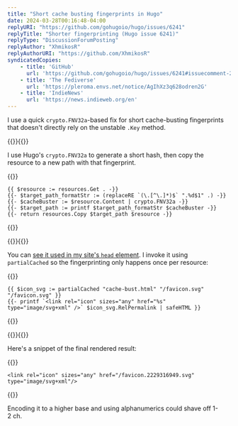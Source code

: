 ```yaml
---
title: "Short cache busting fingerprints in Hugo"
date: 2024-03-28T00:16:48-04:00
replyURI: "https://github.com/gohugoio/hugo/issues/6241"
replyTitle: "Shorter fingerprinting (Hugo issue 6241)"
replyType: "DiscussionForumPosting"
replyAuthor: "XhmikosR"
replyAuthorURI: "https://github.com/XhmikosR"
syndicatedCopies:
    - title: 'GitHub'
      url: 'https://github.com/gohugoio/hugo/issues/6241#issuecomment-2024366155'
    - title: 'The Fediverse'
      url: 'https://pleroma.envs.net/notice/AgIhXz3q628odren2G'
    - title: 'IndieNews'
      url: 'https://news.indieweb.org/en'
---
```


I use a quick `crypto.FNV32a`-based fix for short cache-busting fingerprints that doesn't directly rely on the unstable `.Key` method.

{{<codefigure>}}{{<codecaption lang="Go template">}}

I use Hugo's `crypto.FNV32a` to generate a short hash, then copy the resource to a new path with that fingerprint.

{{</codecaption>}}

```figure
{{ $resource := resources.Get . -}}
{{- $target_path_formatStr := (replaceRE `(\.[^\.]*)$` ".%d$1" .) -}}
{{- $cacheBuster := $resource.Content | crypto.FNV32a -}}
{{- $target_path := printf $target_path_formatStr $cacheBuster -}}
{{- return resources.Copy $target_path $resource -}}
```

{{</codefigure>}}

{{<codefigure>}}{{<codecaption lang="Go template">}}

You can [see it used in my site's <code>head</code> element](https://git.sr.ht/~seirdy/seirdy.one/blob/master/layouts/partials/head.html). I invoke it using `partialCached` so the fingerprinting only happens once per resource:

{{</codecaption>}}

```figure
{{ $icon_svg := partialCached "cache-bust.html" "/favicon.svg" "/favicon.svg" }}
{{- printf `<link rel="icon" sizes="any" href="%s" type="image/svg+xml" />` $icon_svg.RelPermalink | safeHTML }}
```

{{</codefigure>}}

{{<codefigure>}}{{<codecaption lang="HTML">}}

Here's a snippet of the final rendered result:

{{</codecaption>}}

```figure
<link rel="icon" sizes="any" href="/favicon.2229316949.svg" type="image/svg+xml"/>
```

{{</codefigure>}}

Encoding it to a higher base and using alphanumerics could shave off 1-2&nbsp;ch.
